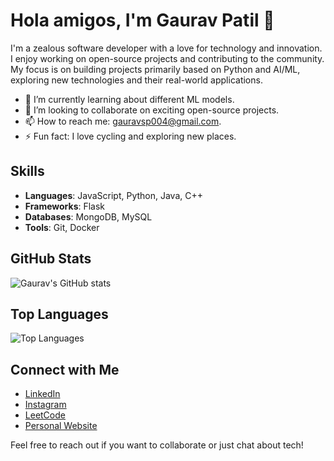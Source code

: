 # Hola amigos, I'm Gaurav Patil 👋

I'm a zealous software developer with a love for technology and innovation. I enjoy working on open-source projects and contributing to the community. My focus is on building projects primarily based on Python and AI/ML, exploring new technologies and their real-world applications.

- 🌱 I’m currently learning about different ML models.
- 👯 I’m looking to collaborate on exciting open-source projects.
- 📫 How to reach me: gauravsp004@gmail.com.
- ⚡ Fun fact: I love cycling and exploring new places.

## Skills
- **Languages**: JavaScript, Python, Java, C++
- **Frameworks**: Flask
- **Databases**: MongoDB, MySQL
- **Tools**: Git, Docker

## GitHub Stats
![Gaurav's GitHub stats](https://github-readme-stats.vercel.app/api?username=GauravPatil04&show_icons=true&theme=radical)

## Top Languages
![Top Languages](https://github-readme-stats.vercel.app/api/top-langs/?username=GauravPatil04&layout=compact&theme=radical)

## Connect with Me
- [LinkedIn](https://www.linkedin.com/in/gaurav-patil04)
- [Instagram](https://www.instagram.com/patil_gaurav10/)
- [LeetCode](https://leetcode.com/u/Gaurav__007/)
- [Personal Website](https://www.gauravpatil.com)

Feel free to reach out if you want to collaborate or just chat about tech!
